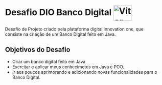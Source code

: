 # Desafio DIO Banco Digital  <img align="center" alt="Vitor-Java" height="50" width="60" src="https://cdn.jsdelivr.net/gh/devicons/devicon/icons/java/java-original.svg">

Desafio de Projeto criado pela plataforma digital innovation one, que consiste na criação de um Banco Digital feito em Java.

## Objetivos do Desafio
- Criar um banco digital feito em Java.
- Exercitar e aplicar meus conhecimetos em Java e POO.
- Ir aos poucos aprimorando e adicionando novas funcionalidades para o Banco Digital. 
